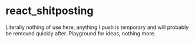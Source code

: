 # react_shitposting
Literally nothing of use here, anything I push is temporary and will probably be removed quickly after. Playground for ideas, nothing more.
